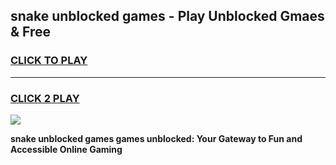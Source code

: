 
## snake unblocked games - Play Unblocked Gmaes & Free
<h3>
<a href="https://news.freeplayer.one?title=snake_unblocked_games&ref=16F">CLICK TO PLAY</a></h3>
<hr>

<h3>
<a href="https://news.freeplayer.one?title=snake_unblocked_games&ref=16F">CLICK 2 PLAY</a>
  
</h3>

<a href="https://news.freeplayer.one?title=snake_unblocked_games&ref=16F/"><img src="https://clearcache.store/games.png"></a>


**snake unblocked games games unblocked: Your Gateway to Fun and Accessible Online Gaming**
